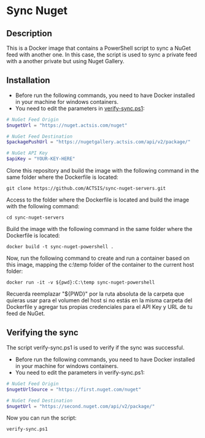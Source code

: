 # Sync Nuget

## Description

This is a Docker image that contains a PowerShell script to sync a NuGet feed with another one. In this case, the script is used to sync a private feed with a another private but using Nuget Gallery.

## Installation

- Before run the following commands, you need to have Docker installed in your machine for windows containers.
- You need to edit the parameters in [verify-sync.ps1](sync.ps1):

```ps1
# NuGet Feed Origin
$nugetUrl = "https://nuget.actsis.com/nuget"

# NuGet Feed Destination
$packagePushUrl = "https://nugetgallery.actsis.com/api/v2/package/"

# NuGet API Key
$apiKey = "YOUR-KEY-HERE"
```

Clone this repository and build the image with the following command in the same folder where the Dockerfile is located:

```cli
git clone https://github.com/ACTSIS/sync-nuget-servers.git
```

Access to the folder where the Dockerfile is located and build the image with the following command:

```cli
cd sync-nuget-servers
```

Build the image with the following command in the same folder where the Dockerfile is located:

```cli
docker build -t sync-nuget-powershell .
```

Now, run the following command to create and run a container based on this image, mapping the c:\temp folder of the container to the current host folder:

```cli
docker run -it -v ${pwd}:C:\temp sync-nuget-powershell
```

Recuerda reemplazar "${PWD}" por la ruta absoluta de la carpeta que quieras usar para el volumen del host si no estás en la misma carpeta del Dockerfile y agregar tus propias credenciales para el API Key y URL de tu feed de NuGet.

## Verifying the sync

The script verify-sync.ps1 is used to verify if the sync was successful.

- Before run the following commands, you need to have Docker installed in your machine for windows containers.
- You need to edit the parameters in verify-sync.ps1:

```ps1
# NuGet Feed Origin
$nugetUrlSource = "https://first.nuget.com/nuget"

# NuGet Feed Destination
$nugetUrl = "https://second.nuget.com/api/v2/package/"
```

Now you can run the script:

```cli
verify-sync.ps1
```
